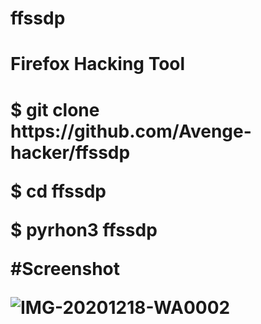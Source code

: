 # ffssdp
<h1>Firefox Hacking Tool<h1>
  <p>$ git clone https://github.com/Avenge-hacker/ffssdp
  <p>$ cd ffssdp </p>
  <p>$ pyrhon3 ffssdp</p>
  #Screenshot
  
![IMG-20201218-WA0002](https://user-images.githubusercontent.com/74916451/102605430-458aa980-414b-11eb-9d4c-39630df966b1.jpg)
